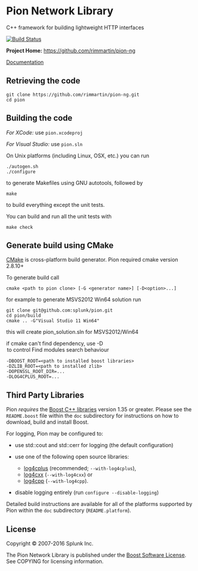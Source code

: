 Pion Network Library
====================

C++ framework for building lightweight HTTP interfaces

[![Build Status](https://travis-ci.org/rimmartin/pion-ng.svg?branch=develop)](https://travis-ci.org/rimmartin/pion-ng)

**Project Home:** https://github.com/rimmartin/pion-ng

[Documentation](https://rimmartin.github.io/pion-ng/)

Retrieving the code
-------------------

    git clone https://github.com/rimmartin/pion-ng.git
    cd pion


Building the code
-----------------

*For XCode:* use `pion.xcodeproj`

*For Visual Studio:* use `pion.sln`

On Unix platforms (including Linux, OSX, etc.) you can run

    ./autogen.sh
    ./configure

to generate Makefiles using GNU autotools, followed by

    make

to build everything except the unit tests.

You can build and run all the unit tests with

    make check

Generate build using CMake
---------------------------
[CMake](http://www.cmake.org) is cross-platform build generator.
Pion required cmake version 2.8.10+

To generate build call 

    cmake <path to pion clone> [-G <generator name>] [-D<option>...]

for example to generate MSVS2012 Win64 solution run

    git clone git@github.com:splunk/pion.git
    cd pion/build
    cmake .. -G"Visual Studio 11 Win64"

this will create pion_solution.sln for MSVS2012/Win64

if cmake can't find dependency, use -D<option> to control Find<library> modules search behaviour
    
    -DBOOST_ROOT=<path to installed boost libraries>
    -DZLIB_ROOT=<path to installed zlib>
    -DOPENSSL_ROOT_DIR=...
    -DLOG4CPLUS_ROOT=...

Third Party Libraries
---------------------

Pion *requires* the [Boost C++ libraries](http://www.boost.org/) version 1.35
or greater. Please see the `README.boost` file within the `doc` subdirectory
for instructions on how to download, build and install Boost.

For logging, Pion may be configured to:

* use std::cout and std::cerr for logging (the default configuration)

* use one of the following open source libraries:
    * [log4cplus](http://log4cplus.sourceforge.net/) (recommended; `--with-log4cplus`),
    * [log4cxx](http://logging.apache.org/log4cxx/) (`--with-log4cxx`) or
	* [log4cpp](http://log4cpp.sourceforge.net/) (`--with-log4cpp`).

* disable logging entirely (run `configure --disable-logging`)

Detailed build instructions are available for all of the platforms
supported by Pion within the `doc` subdirectory (`README.platform`).


License
-------

Copyright &copy; 2007-2016 Splunk Inc.

The Pion Network Library is published under the
[Boost Software License](http://www.boost.org/users/license.html).
See COPYING for licensing information.
